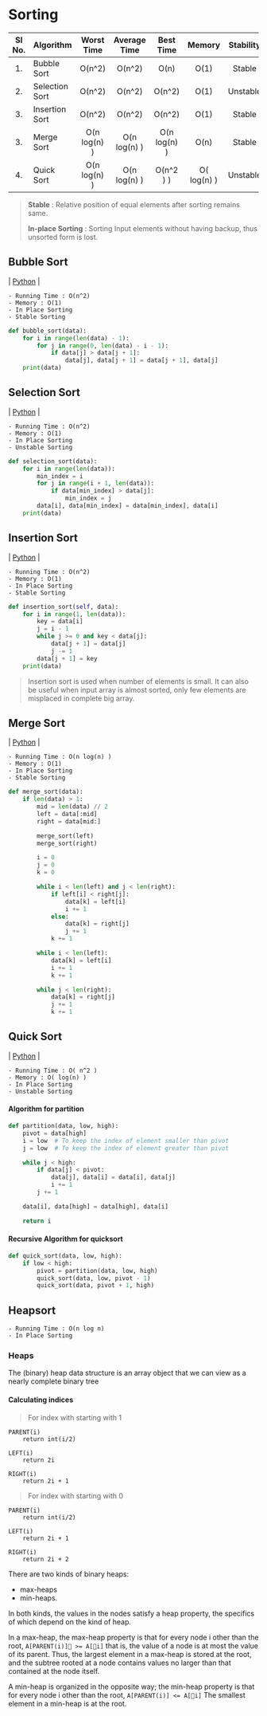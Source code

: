 # Sorting

| Sl No. | Algorithm | Worst Time | Average Time | Best Time | Memory | Stability |
| :---: | :--- | :---: | :---: | :---: | :---: | :---: |
| 1. | Bubble Sort | O(n^2) | O(n^2) | O(n) | O(1) | Stable |
| 2. | Selection Sort | O(n^2) | O(n^2) | O(n^2) | O(1) | Unstable |
| 3. | Insertion Sort | O(n^2) | O(n^2) | O(n^2) | O(1) | Stable |
| 3. | Merge Sort | O(n log(n) ) | O(n log(n) ) | O(n log(n) ) | O(n) | Stable |
| 4. | Quick Sort | O(n log(n) ) | O(n log(n) ) | O(n^2 ) ) | O( log(n) ) | Unstable |

> **Stable** : Relative position of equal elements after sorting remains same.
>
> **In-place Sorting** : Sorting Input elements without having backup, thus unsorted form is lost.


## Bubble Sort
| [Python](https://github.com/ramanaditya/data-structure-and-algorithms/blob/master/Data-Structures/Sorting/bubble_sort.py) |
```
- Running Time : O(n^2)
- Memory : O(1)
- In Place Sorting
- Stable Sorting
```

```python
def bubble_sort(data):
    for i in range(len(data) - 1):
        for j in range(0, len(data) - i - 1):
            if data[j] > data[j + 1]:
                data[j], data[j + 1] = data[j + 1], data[j]
    print(data)
```

## Selection Sort
| [Python](https://github.com/ramanaditya/data-structure-and-algorithms/blob/master/Data-Structures/Sorting/selection_sort.py) |
```
- Running Time : O(n^2)
- Memory : O(1)
- In Place Sorting
- Unstable Sorting
```

```python
def selection_sort(data):
    for i in range(len(data)):
        min_index = i
        for j in range(i + 1, len(data)):
            if data[min_index] > data[j]:
                min_index = j
        data[i], data[min_index] = data[min_index], data[i]
    print(data)
```

## Insertion Sort
| [Python](https://github.com/ramanaditya/data-structure-and-algorithms/blob/master/Data-Structures/Sorting/insertion_sort.py) |
```
- Running Time : O(n^2)
- Memory : O(1)
- In Place Sorting
- Stable Sorting
```

```python
def insertion_sort(self, data):
    for i in range(1, len(data)):
        key = data[i]
        j = i - 1
        while j >= 0 and key < data[j]:
            data[j + 1] = data[j]
            j -= 1
        data[j + 1] = key
    print(data)
```

> Insertion sort is used when number of elements is small. 
> It can also be useful when input array is almost sorted, only few elements are misplaced in complete big array.

## Merge Sort
| [Python](https://github.com/ramanaditya/data-structure-and-algorithms/blob/master/Data-Structures/Sorting/merge_sort.py) |
```
- Running Time : O(n log(n) )
- Memory : O(1)
- In Place Sorting
- Stable Sorting
```

```python
def merge_sort(data):
    if len(data) > 1:
        mid = len(data) // 2
        left = data[:mid]
        right = data[mid:]

        merge_sort(left)
        merge_sort(right)

        i = 0
        j = 0
        k = 0

        while i < len(left) and j < len(right):
            if left[i] < right[j]:
                data[k] = left[i]
                i += 1
            else:
                data[k] = right[j]
                j += 1
            k += 1

        while i < len(left):
            data[k] = left[i]
            i += 1
            k += 1

        while j < len(right):
            data[k] = right[j]
            j += 1
            k += 1

```

## Quick Sort
| [Python](https://github.com/ramanaditya/data-structure-and-algorithms/blob/master/Data-Structures/Sorting/quick_sort.py) |
```
- Running Time : O( n^2 )
- Memory : O( log(n) )
- In Place Sorting
- Unstable Sorting
```

#### Algorithm for partition
```python
def partition(data, low, high):
    pivot = data[high]
    i = low  # To keep the index of element smaller than pivot
    j = low  # To keep the index of element greater than pivot

    while j < high:
        if data[j] < pivot:
            data[j], data[i] = data[i], data[j]
            i += 1
        j += 1

    data[i], data[high] = data[high], data[i]

    return i
```
#### Recursive Algorithm for quicksort
```python
def quick_sort(data, low, high):
    if low < high:
        pivot = partition(data, low, high)
        quick_sort(data, low, pivot - 1)
        quick_sort(data, pivot + 1, high)
```

## Heapsort

```
- Running Time : O(n log n)
- In Place Sorting
```

### Heaps
The (binary) heap data structure is an array object that we can view as a nearly complete binary tree

#### Calculating indices 
> For index with starting with 1
```
PARENT(i)
    return int(i/2)

LEFT(i)
    return 2i

RIGHT(i)
    return 2i + 1
```

> For index with starting with 0
```
PARENT(i)
    return int(i/2)

LEFT(i)
    return 2i + 1

RIGHT(i)
    return 2i + 2
```

There are two kinds of binary heaps: 
- max-heaps 
- min-heaps. 

In both kinds, the values in the nodes satisfy a heap property, the specifics of which depend on the kind of heap. 

In a max-heap, the max-heap property is that for every node i other than the root, ```A[PARENT(i)]􏰃 >= A[􏰀i]```
that is, the value of a node is at most the value of its parent. Thus, the largest element in a max-heap is stored at 
the root, and the subtree rooted at a node contains values no larger than that contained at the node itself.

A min-heap is organized in the opposite way; the min-heap property is that for every node i other than the root,
```A[PARENT(i)] <= A[􏰀i]``` The smallest element in a min-heap is at the root.
